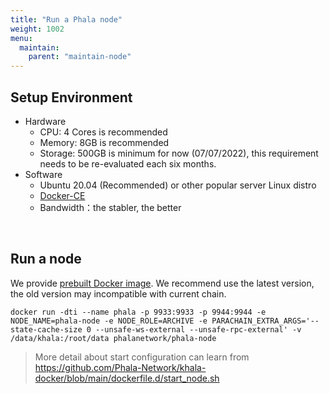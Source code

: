 ```yaml
---
title: "Run a Phala node"
weight: 1002
menu:
  maintain:
    parent: "maintain-node"
---
```


## Setup Environment

- Hardware
  - CPU: 4 Cores is recommended
  - Memory: 8GB is recommended
  - Storage: 500GB is minimum for now (07/07/2022), this requirement needs to be re-evaluated each six months.
- Software
  - Ubuntu 20.04 (Recommended) or other popular server Linux distro
  - [Docker-CE](https://docs.docker.com/engine/install/ubuntu/)
  - Bandwidth：the stabler, the better

<br>

## Run a node

We provide [prebuilt Docker image](https://hub.docker.com/repository/registry-1.docker.io/phalanetwork/phala-node/tags).
We recommend use the latest version, the old version may incompatible with current chain.

```
docker run -dti --name phala -p 9933:9933 -p 9944:9944 -e NODE_NAME=phala-node -e NODE_ROLE=ARCHIVE -e PARACHAIN_EXTRA_ARGS='--state-cache-size 0 --unsafe-ws-external --unsafe-rpc-external' -v /data/khala:/root/data phalanetwork/phala-node
```

> More detail about start configuration can learn from <https://github.com/Phala-Network/khala-docker/blob/main/dockerfile.d/start_node.sh>
